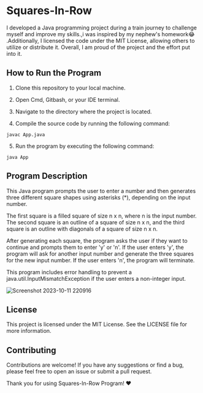 # Squares-In-Row
I developed a Java programming project during a train journey to challenge myself and improve my skills.,i was  inspired by my nephew's homework😂 .Additionally, I licensed the code under the MIT License, allowing others to utilize or distribute it. Overall, I am proud of the project and the effort put into it.

## How to Run the Program

1. Clone this repository to your local machine.

2. Open Cmd, Gitbash, or your IDE terminal.

3. Navigate to the directory where the project is located.

4. Compile the source code by running the following command:

```
javac App.java
```

5. Run the program by executing the following command:

```
java App
```

## Program Description

This Java program prompts the user to enter a number and then generates three different square shapes using asterisks (*), depending on the input number. 

The first square is a filled square of size n x n, where n is the input number. The second square is an outline of a square of size n x n, and the third square is an outline with diagonals of a square of size n x n. 

After generating each square, the program asks the user if they want to continue and prompts them to enter 'y' or 'n'. If the user enters 'y', the program will ask for another input number and generate the three squares for the new input number. If the user enters 'n', the program will terminate. 

This program includes error handling to prevent a java.util.InputMismatchException if the user enters a non-integer input.

![Screenshot 2023-10-11 220916](https://github.com/pureAliNajafi/Prime-Matrix-Program/assets/147445558/785103f0-0362-4bcc-861d-481c81f3bf75)


## License

This project is licensed under the MIT License. See the LICENSE file for more information.

## Contributing

Contributions are welcome! If you have any suggestions or find a bug, please feel free to open an issue or submit a pull request.

Thank you for using Squares-In-Row Program! ♥
